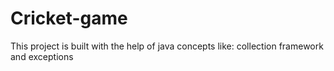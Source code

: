 # Cricket-game
This project is built with the help of java concepts like: collection framework and exceptions
